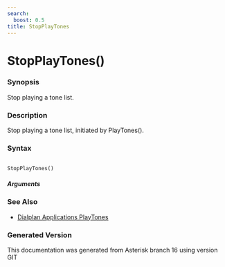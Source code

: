 ```yaml
---
search:
  boost: 0.5
title: StopPlayTones
---
```


# StopPlayTones()

### Synopsis

Stop playing a tone list.

### Description

Stop playing a tone list, initiated by PlayTones().<br>


### Syntax


```

StopPlayTones()
```
##### Arguments

### See Also

* [Dialplan Applications PlayTones](/Asterisk_16_Documentation/API_Documentation/Dialplan_Applications/PlayTones)


### Generated Version

This documentation was generated from Asterisk branch 16 using version GIT 
